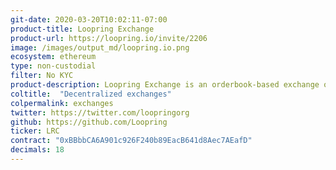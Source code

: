 ```yaml
---
git-date: 2020-03-20T10:02:11-07:00
product-title: Loopring Exchange
product-url: https://loopring.io/invite/2206
image: /images/output_md/loopring.io.png
ecosystem: ethereum
type: non-custodial
filter: No KYC
product-description: Loopring Exchange is an orderbook-based exchange on Ethereum leveraging Zero-Knowledge Proofs. [Interview with Daniel Wang](/loopring-protocol).
coltitle:  "Decentralized exchanges"
colpermalink: exchanges
twitter: https://twitter.com/loopringorg
github: https://github.com/Loopring
ticker: LRC
contract: "0xBBbbCA6A901c926F240b89EacB641d8Aec7AEafD"
decimals: 18
---
```

